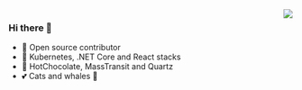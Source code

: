 <img align="right" src="https://github-readme-stats.vercel.app/api?username=sergeyshaykhullin&count_private=true&show_icons=true&hide_title=true" />

### Hi there 👋
- 🚢 Open source contributor
- 🚀 Kubernetes, .NET Core and React stacks
- 👑 HotChocolate, MassTransit and Quartz
- 💕 Cats and whales 🐳
